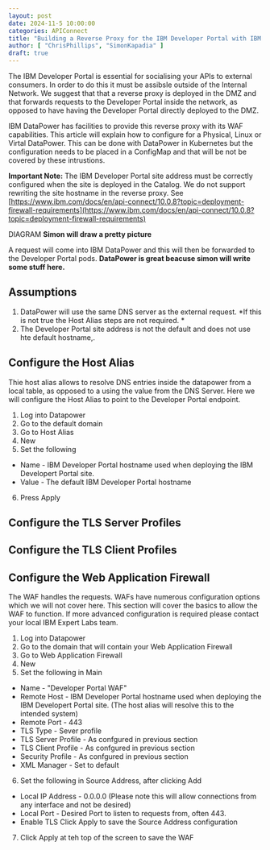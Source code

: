 ```yaml
---
layout: post
date: 2024-11-5 10:00:00
categories: APIConnect
title: "Building a Reverse Proxy for the IBM Developer Portal with IBM DataPower"
author: [ "ChrisPhillips", "SimonKapadia" ]
draft: true
---
```


The IBM Developer Portal is essential for socialising your APIs to external consumers. In order to do this it must be assibsle outside of the Internal Network. We suggest that that a reverse proxy is deployed in the DMZ and that forwards requests to the Developer Portal inside the network, as opposed to have having the Developer Portal directly deployed to the DMZ.

IBM DataPower has facilities to provide this reverse proxy with its WAF capabilities.  This article will explain how to configure for a Physical, Linux or Virtal DataPower. This can be done with DataPower in Kubernetes but the configuration needs to be placed in a ConfigMap and that will be not be covered by these intrustions.

<!--more-->

**Important Note:** The IBM Developer Portal site address must be correctly configured when the site is deployed in the Catalog. We do not support rewriting the site hostname in the reverse proxy. See [https://www.ibm.com/docs/en/api-connect/10.0.8?topic=deployment-firewall-requirements](https://www.ibm.com/docs/en/api-connect/10.0.8?topic=deployment-firewall-requirements)

DIAGRAM  **Simon will draw a pretty picture**


A request will come into IBM DataPower and this will then be forwarded to the Developer Portal pods.  **DataPower is great beacuse simon will write some stuff here.**

## Assumptions
1. DataPower will use the same DNS server as the external request. *If this is not true the Host Alias steps are not required. *
2. The Developer Portal site address is not the default and does not use hte default hostname,.

## Configure the Host Alias
Thie host alias allows to resolve DNS entries inside the datapower from a local table, as opposed to a using the value from the DNS Server. Here we will configure the Host Alias to point to the Developer Portal endpoint.

1. Log into Datapower
2. Go to the default domain
3. Go to Host Alias
4. New
5. Set the following
  - Name  - IBM Developer Portal hostname used when deploying the IBM Developert Portal site.
  - Value - The default IBM Developer Portal hostname
6. Press Apply

## Configure the TLS Server Profiles

## Configure the TLS Client Profiles

## Configure the Web Application Firewall
The WAF handles the requests. WAFs have numerous configuration options which we will not cover here. This section will cover the basics to allow the WAF to function. If more advanced configuration is required please contact your local IBM Expert Labs team.
1. Log into Datapower
2. Go to the  domain that will contain your Web Application Firewall
3. Go to Web Application Firewall
4. New
5. Set the following in Main
  - Name - "Developer Portal WAF"
  - Remote Host - IBM Developer Portal hostname used when deploying the IBM Developert Portal site. (The host alias will resolve this to the intended system)
  - Remote Port - 443
  - TLS Type - Sever profile
  - TLS Server Profile - As confgured in previous section
  - TLS Client Profile - As confgured in previous section
  - Security Profile - As confgured in previous section
  - XML Manager  - Set to default
6. Set the following in Source Address, after clicking Add
  - Local IP Address - 0.0.0.0 (Please note this will allow connections from any interface and not be desired)
  - Local Port - Desired Port to listen to requests from, often 443.
  - Enable TLS
  Click Apply to save the Source Address configuration
7. Click Apply at teh top of the screen to save the WAF
